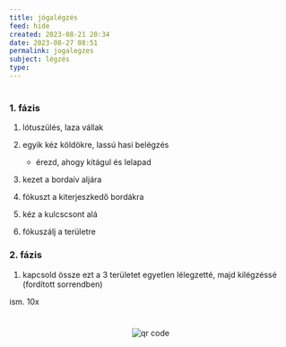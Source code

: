 ```yaml
---
title: jógalégzés
feed: hide
created: 2023-08-21 20:34
date: 2023-08-27 08:51
permalink: jogalegzes
subject: légzés
type: 
---
```

#

### 1. fázis

1. lótuszülés, laza vállak
2. egyik kéz köldökre, lassú hasi belégzés
    - érezd, ahogy kitágul és lelapad

4. kezet a bordaív aljára
5. fókuszt a kiterjeszkedő bordákra

6. kéz a kulcscsont alá
7. fókuszálj a területre

### 2. fázis

1. kapcsold össze ezt a 3 területet egyetlen lélegzetté, majd kilégzéssé (fordított sorrendben)

ism. 10x


#
<p style="text-align: center;"><img src="https://chart.googleapis.com/chart?cht=qr&chl=https://notes.andrasdenes.com/jogalegzes&chs=180x180&choe=UTF-8&chld=L|2" alt="qr code"></p>

